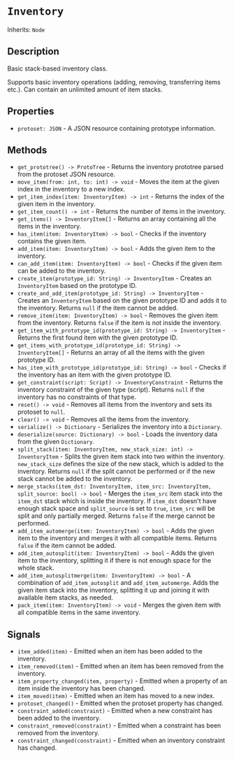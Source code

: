 # `Inventory`

Inherits: `Node`

## Description

Basic stack-based inventory class.

Supports basic inventory operations (adding, removing, transferring items etc.). Can contain an unlimited amount of item stacks.

## Properties

* `protoset: JSON` - A JSON resource containing prototype information.

## Methods

* `get_prototree() -> ProtoTree` - Returns the inventory prototree parsed from the protoset JSON resource.
* `move_item(from: int, to: int) -> void` - Moves the item at the given index in the inventory to a new index.
* `get_item_index(item: InventoryItem) -> int` - Returns the index of the given item in the inventory.
* `get_item_count() -> int` - Returns the number of items in the inventory.
* `get_items() -> InventoryItem[]` - Returns an array containing all the items in the inventory.
* `has_item(item: InventoryItem) -> bool` - Checks if the inventory contains the given item.
* `add_item(item: InventoryItem) -> bool` - Adds the given item to the inventory.
* `can_add_item(item: InventoryItem) -> bool` - Checks if the given item can be added to the inventory.
* `create_item(prototype_id: String) -> InventoryItem` - Creates an `InventoryItem` based on the prototype ID.
* `create_and_add_item(prototype_id: String) -> InventoryItem` - Creates an `InventoryItem` based on the given prototype ID and adds it to the inventory. Returns `null` if the item cannot be added.
* `remove_item(item: InventoryItem) -> bool` - Removes the given item from the inventory. Returns `false` if the item is not inside the inventory.
* `get_item_with_prototype_id(prototype_id: String) -> InventoryItem` - Returns the first found item with the given prototype ID.
* `get_items_with_prototype_id(prototype_id: String) -> InventoryItem[]` - Returns an array of all the items with the given prototype ID.
* `has_item_with_prototype_id(prototype_id: String) -> bool` - Checks if the inventory has an item with the given prototype ID.
* `get_constraint(script: Script) -> InventoryConstraint` - Returns the inventory constraint of the given type (script). Returns `null` if the inventory has no constraints of that type.
* `reset() -> void` - Removes all items from the inventory and sets its protoset to `null`.
* `clear() -> void` - Removes all the items from the inventory.
* `serialize() -> Dictionary` - Serializes the inventory into a `Dictionary`.
* `deserialize(source: Dictionary) -> bool` - Loads the inventory data from the given `Dictionary`.
* `split_stack(item: InventoryItem, new_stack_size: int) -> InventoryItem` - Splits the given item stack into two within the inventory. `new_stack_size` defines the size of the new stack, which is added to the inventory. Returns `null` if the split cannot be performed or if the new stack cannot be added to the inventory.
* `merge_stacks(item_dst: InventoryItem, item_src: InventoryItem, split_source: bool) -> bool` - Merges the `item_src` item stack into the `item_dst` stack which is inside the inventory. If `item_dst` doesn't have enough stack space and `split_source` is set to `true`, `item_src` will be split and only partially merged. Returns `false` if the merge cannot be performed.
* `add_item_automerge(item: InventoryItem) -> bool` - Adds the given item to the inventory and merges it with all compatible items. Returns `false` if the item cannot be added.
* `add_item_autosplit(item: InventoryItem) -> bool` - Adds the given item to the inventory, splitting it if there is not enough space for the whole stack.
* `add_item_autosplitmerge(item: InventoryItem) -> bool` - A combination of `add_item_autosplit` and `add_item_automerge`. Adds the given item stack into the inventory, splitting it up and joining it with available item stacks, as needed.
* `pack_item(item: InventoryItem) -> void` - Merges the given item with all compatible items in the same inventory.

## Signals

* `item_added(item)` - Emitted when an item has been added to the inventory.
* `item_removed(item)` - Emitted when an item has been removed from the inventory.
* `item_property_changed(item, property)` - Emitted when a property of an item inside the inventory has been changed.
* `item_moved(item)` - Emitted when an item has moved to a new index.
* `protoset_changed()` - Emitted when the protoset property has changed.
* `constraint_added(constraint)` - Emitted when a new constraint has been added to the inventory.
* `constraint_removed(constraint)` - Emitted when a constraint has been removed from the inventory.
* `constraint_changed(constraint)` - Emitted when an inventory constraint has changed.

